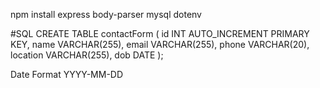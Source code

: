 npm install express body-parser mysql dotenv


#SQL
CREATE TABLE contactForm (
    id INT AUTO_INCREMENT PRIMARY KEY,
    name VARCHAR(255),
    email VARCHAR(255),
    phone VARCHAR(20),
    location VARCHAR(255),
    dob DATE
);

Date Format
YYYY-MM-DD